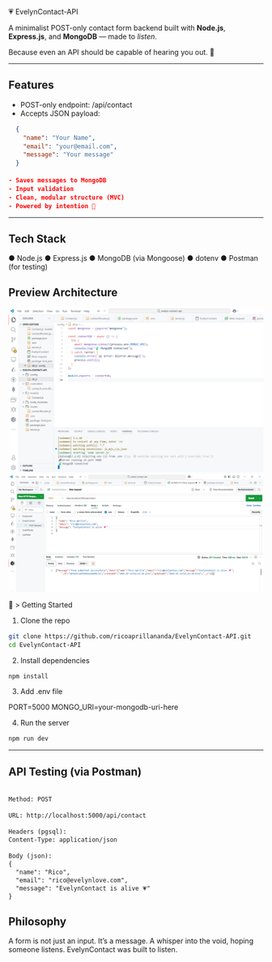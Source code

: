 💗 EvelynContact-API

A minimalist POST-only contact form backend built with **Node.js**, **Express.js**, and **MongoDB** — made to *listen*.

Because even an API should be capable of hearing you out. 🪽

---


## Features

- POST-only endpoint: /api/contact
- Accepts JSON payload:
  
``` json
  {
    "name": "Your Name",
    "email": "your@email.com",
    "message": "Your message"
  }

- Saves messages to MongoDB
- Input validation
- Clean, modular structure (MVC)
- Powered by intention 🖤

```

---


## Tech Stack

● Node.js
● Express.js
● MongoDB (via Mongoose)
● dotenv
● Postman (for testing)


## Preview Architecture

![Project Structure](assets/project-structure.png)
![POST Request](assets/post-request.png)

🍃 > Getting Started

1. Clone the repo

``` bash
git clone https://github.com/ricoaprillananda/EvelynContact-API.git
cd EvelynContact-API

```

2. Install dependencies

``` bash
npm install

```

3. Add .env file
   
PORT=5000
MONGO_URI=your-mongodb-uri-here


4. Run the server
   
``` bash
npm run dev

```

---

## API Testing (via Postman)

```

Method: POST

URL: http://localhost:5000/api/contact

Headers (pgsql):
Content-Type: application/json

Body (json):
{
  "name": "Rico",
  "email": "rico@evelynlove.com",
  "message": "EvelynContact is alive 💗"
}

```


## Philosophy
A form is not just an input.
It’s a message.
A whisper into the void, hoping someone listens.
EvelynContact was built to listen.

